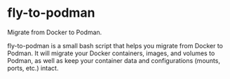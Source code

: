 # fly-to-podman
Migrate from Docker to Podman.

fly-to-podman is a small bash script that helps you migrate from Docker to Podman. It will migrate your Docker containers, images, and volumes to Podman, as well as keep your container data and configurations (mounts, ports, etc.) intact.